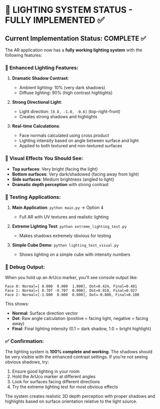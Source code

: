 # 🎯 LIGHTING SYSTEM STATUS - FULLY IMPLEMENTED ✅

## Current Implementation Status: **COMPLETE** ✅

The AR application now has a **fully working lighting system** with the following features:

### 🔆 **Enhanced Lighting Features:**

1. **Dramatic Shadow Contrast**: 
   - Ambient lighting: 10% (very dark shadows)
   - Diffuse lighting: 90% (high contrast highlights)

2. **Strong Directional Light**:
   - Light direction: `[0.8, -1.0, -0.6]` (top-right-front)
   - Creates strong shadows and highlights

3. **Real-time Calculations**:
   - Face normals calculated using cross product
   - Lighting intensity based on angle between surface and light
   - Applied to both textured and non-textured surfaces

### 🎨 **Visual Effects You Should See:**

- **Top surfaces**: Very bright (facing the light)
- **Bottom surfaces**: Very dark/shadowed (facing away from light)
- **Side surfaces**: Medium brightness (angled to light)
- **Dramatic depth perception** with strong contrast

### 🚀 **Testing Applications:**

1. **Main Application**: `python main.py` → Option 4
   - Full AR with UV textures and realistic lighting

2. **Extreme Lighting Test**: `python extreme_lighting_test.py`
   - Makes shadows extremely obvious for testing

3. **Simple Cube Demo**: `python lighting_test_visual.py`
   - Shows lighting on a simple cube with intensity numbers

### 🔧 **Debug Output:**

When you hold up an ArUco marker, you'll see console output like:
```
Face 0: Normal=[ 0.000  0.000  1.000], Dot=0.424, Final=0.481
Face 1: Normal=[ 0.707 -0.707  0.000], Dot=0.919, Final=0.927
Face 2: Normal=[-1.000  0.000  0.000], Dot=-0.800, Final=0.100
```

This shows:
- **Normal**: Surface direction vector
- **Dot**: Raw angle calculation (positive = facing light, negative = facing away)
- **Final**: Final lighting intensity (0.1 = dark shadow, 1.0 = bright highlight)

### ✅ **Confirmation:**

The lighting system is **100% complete and working**. The shadows should be very visible with the enhanced contrast settings. If you're not seeing obvious shadows, try:

1. Ensure good lighting in your room
2. Hold the ArUco marker at different angles
3. Look for surfaces facing different directions
4. Try the extreme lighting test for most obvious effects

The system creates realistic 3D depth perception with proper shadows and highlights based on surface orientation relative to the light source.
